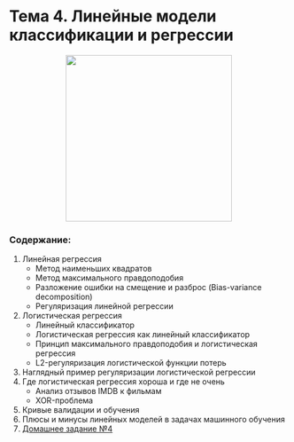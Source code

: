 # Тема 4. Линейные модели классификации и регрессии

<p align="center">
  <a href="https://habr.com/ru/company/ods/blog/323890/">
    <img height="300" src="https://habrastorage.org/files/256/a5d/ed0/256a5ded03274e0f87ccf97164c31c35.png">
  </a>
</p>

### Содержание:
1. Линейная регрессия
    - Метод наименьших квадратов
    - Метод максимального правдоподобия
    - Разложение ошибки на смещение и разброс (Bias-variance decomposition)
    - Регуляризация линейной регрессии
2. Логистическая регрессия
    - Линейный классификатор
    - Логистическая регрессия как линейный классификатор
    - Принцип максимального правдоподобия и логистическая регрессия
    - L2-регуляризация логистической функции потерь
3. Наглядный пример регуляризации логистической регрессии
4. Где логистическая регрессия хороша и где не очень
    - Анализ отзывов IMDB к фильмам
    - XOR-проблема
5. Кривые валидации и обучения
6. Плюсы и минусы линейных моделей в задачах машинного обучения
7. [Домашнее задание №4](topic04_linear_models/assignment)
